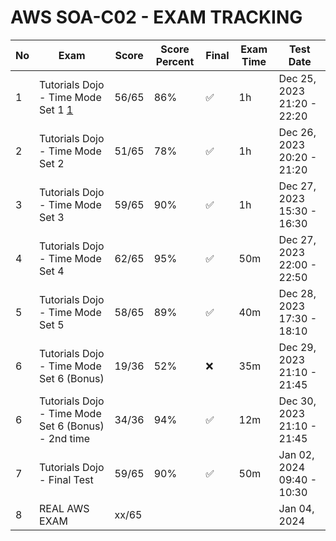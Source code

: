 # AWS SOA-C02 - EXAM TRACKING

| No  | Exam                                                | Score | Score Percent | Final | Exam Time | Test Date                  |
| --- | --------------------------------------------------- | ----- | ------------- | ----- | --------- | -------------------------- |
| 1   | Tutorials Dojo - Time Mode Set 1 [1]                | 56/65 | 86%           | ✅    | 1h        | Dec 25, 2023 21:20 - 22:20 |
| 2   | Tutorials Dojo - Time Mode Set 2                    | 51/65 | 78%           | ✅    | 1h        | Dec 26, 2023 20:20 - 21:20 |
| 3   | Tutorials Dojo - Time Mode Set 3                    | 59/65 | 90%           | ✅    | 1h        | Dec 27, 2023 15:30 - 16:30 |
| 4   | Tutorials Dojo - Time Mode Set 4                    | 62/65 | 95%           | ✅    | 50m       | Dec 27, 2023 22:00 - 22:50 |
| 5   | Tutorials Dojo - Time Mode Set 5                    | 58/65 | 89%           | ✅    | 40m       | Dec 28, 2023 17:30 - 18:10 |
| 6   | Tutorials Dojo - Time Mode Set 6 (Bonus)            | 19/36 | 52%           | ❌    | 35m       | Dec 29, 2023 21:10 - 21:45 |
| 6   | Tutorials Dojo - Time Mode Set 6 (Bonus) - 2nd time | 34/36 | 94%           | ✅    | 12m       | Dec 30, 2023 21:10 - 21:45 |
| 7   | Tutorials Dojo - Final Test                         | 59/65 | 90%           | ✅    | 50m       | Jan 02, 2024 09:40 - 10:30 |
| 8   | REAL AWS EXAM                                       | xx/65 |               |       |           | Jan 04, 2024               |

<!-- [Catrill SOA-C02 Practice Exam]: https://learn.cantrill.io/courses/1032362/lectures/26901074 -->

[1]: https://portal.tutorialsdojo.com/courses/aws-certified-sysops-administrator-associate-practice-exams/
